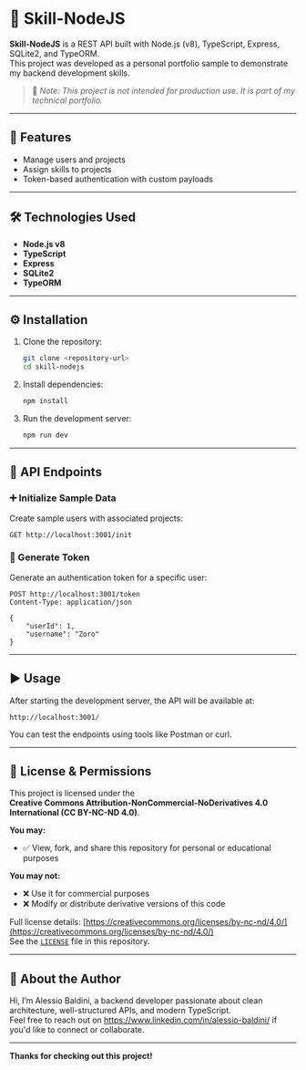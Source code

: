 # 🧠 Skill-NodeJS

**Skill-NodeJS** is a REST API built with Node.js (v8), TypeScript, Express, SQLite2, and TypeORM.  
This project was developed as a personal portfolio sample to demonstrate my backend development skills.

> 📌 _Note: This project is not intended for production use. It is part of my technical portfolio._

---

## 🚀 Features

- Manage users and projects
- Assign skills to projects
- Token-based authentication with custom payloads

---

## 🛠️ Technologies Used

- **Node.js v8**
- **TypeScript**
- **Express**
- **SQLite2**
- **TypeORM**

---

## ⚙️ Installation

1. Clone the repository:

   ```bash
   git clone <repository-url>
   cd skill-nodejs
   ```

2. Install dependencies:

   ```bash
   npm install
   ```

3. Run the development server:
   ```bash
   npm run dev
   ```

---

## 📡 API Endpoints

### ➕ Initialize Sample Data

Create sample users with associated projects:

```http
GET http://localhost:3001/init
```

### 🔐 Generate Token

Generate an authentication token for a specific user:

```http
POST http://localhost:3001/token
Content-Type: application/json

{
    "userId": 1,
    "username": "Zoro"
}
```

---

## ▶️ Usage

After starting the development server, the API will be available at:

```
http://localhost:3001/
```

You can test the endpoints using tools like Postman or curl.

---

## 📄 License & Permissions

This project is licensed under the  
**Creative Commons Attribution-NonCommercial-NoDerivatives 4.0 International (CC BY-NC-ND 4.0)**.

**You may:**

- ✅ View, fork, and share this repository for personal or educational purposes

**You may not:**

- ❌ Use it for commercial purposes
- ❌ Modify or distribute derivative versions of this code

Full license details: [https://creativecommons.org/licenses/by-nc-nd/4.0/](https://creativecommons.org/licenses/by-nc-nd/4.0/)  
See the [`LICENSE`](./LICENSE) file in this repository.

---

## 👤 About the Author

Hi, I’m Alessio Baldini, a backend developer passionate about clean architecture, well-structured APIs, and modern TypeScript.  
Feel free to reach out on https://www.linkedin.com/in/alessio-baldini/ if you'd like to connect or collaborate.

---

**Thanks for checking out this project!**
